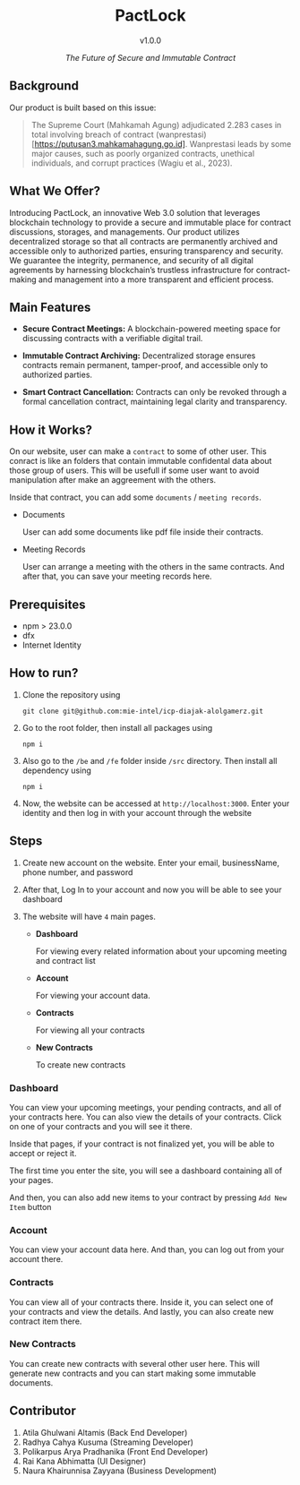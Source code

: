 <div align="center">

# **PactLock**

v1.0.0

<i>The Future of Secure and Immutable Contract</i>

</div>

## Background

Our product is built based on this issue:

> The Supreme Court (Mahkamah Agung) adjudicated 2.283 cases in total involving breach of contract (wanprestasi) [https://putusan3.mahkamahagung.go.id]. Wanprestasi leads by some major causes, such as poorly organized contracts, unethical individuals, and corrupt practices (Wagiu et al., 2023).

## What We Offer?

Introducing PactLock, an innovative Web 3.0 solution that leverages blockchain technology to provide a secure and immutable place for contract discussions, storages, and managements. Our product utilizes decentralized storage so that all contracts are permanently archived and accessible only to authorized parties, ensuring transparency and security. We guarantee the integrity, permanence, and security of all digital agreements by harnessing blockchain’s trustless infrastructure for contract-making and management into a more transparent and efficient process.

## Main Features

- **Secure Contract Meetings:** A blockchain-powered meeting space for discussing contracts with a verifiable digital trail.

* **Immutable Contract Archiving:** Decentralized storage ensures contracts remain permanent, tamper-proof, and accessible only to authorized parties.

* **Smart Contract Cancellation:** Contracts can only be revoked through a formal cancellation contract, maintaining legal clarity and transparency.

## How it Works?

On our website, user can make a `contract` to some of other user. This conract is like an folders that contain immutable confidental data about those group of users. This will be usefull if some user want to avoid manipulation after make an aggreement with the others.

Inside that contract, you can add some `documents` / `meeting records`.

- Documents

  User can add some documents like pdf file inside their contracts.

- Meeting Records

  User can arrange a meeting with the others in the same contracts. And after that, you can save your meeting records here.

## Prerequisites

- npm > 23.0.0
- dfx
- Internet Identity

## How to run?

1. Clone the repository using

   ```
   git clone git@github.com:mie-intel/icp-diajak-alolgamerz.git
   ```

2. Go to the root folder, then install all packages using

   ```
   npm i
   ```

3. Also go to the `/be` and `/fe` folder inside `/src` directory. Then install all dependency using

   ```
   npm i
   ```

4. Now, the website can be accessed at `http://localhost:3000`. Enter your identity and then log in with your account through the website

## Steps

1. Create new account on the website. Enter your email, businessName, phone number, and password

2. After that, Log In to your account and now you will be able to see your dashboard

3. The website will have `4` main pages.

   - **Dashboard**

     For viewing every related information about your upcoming meeting and contract list

   - **Account**

     For viewing your account data.

   - **Contracts**

     For viewing all your contracts

   - **New Contracts**

     To create new contracts

### Dashboard

You can view your upcoming meetings, your pending contracts, and all of your contracts here. You can also view the details of your contracts. Click on one of your contracts and you will see it there.

Inside that pages, if your contract is not finalized yet, you will be able to accept or reject it.

The first time you enter the site, you will see a dashboard containing all of your pages.

And then, you can also add new items to your contract by pressing `Add New Item` button

### Account

You can view your account data here. And than, you can log out from your account there.

### Contracts

You can view all of your contracts there. Inside it, you can select one of your contracts and view the details. And lastly, you can also create new contract item there.

### New Contracts

You can create new contracts with several other user here. This will generate new contracts and you can start making some immutable documents.

## Contributor

1. Atila Ghulwani Altamis (Back End Developer)
2. Radhya Cahya Kusuma (Streaming Developer)
3. Polikarpus Arya Pradhanika (Front End Developer)
4. Rai Kana Abhimatta (UI Designer)
5. Naura Khairunnisa Zayyana (Business Development)